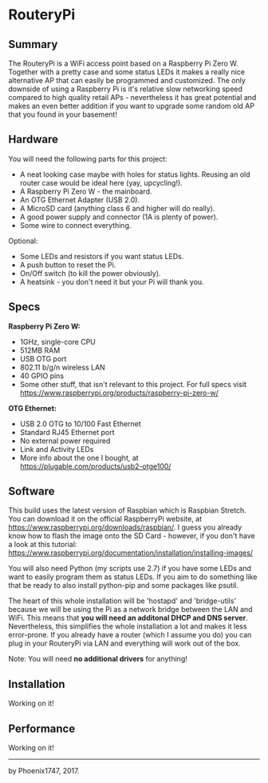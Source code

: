 # RouteryPi

## Summary

The RouteryPi is a WiFi access point based on a Raspberry Pi Zero W. Together with a pretty case and some status LEDs it makes a really nice alternative AP that can easily be programmed and customized. The only downside of using a Raspberry Pi is it's relative slow networking speed compared to high quality retail APs - nevertheless it has great potential and makes an even better addition if you want to upgrade some random old AP that you found in your basement!

## Hardware

You will need the following parts for this project:
- A neat looking case maybe with holes for status lights. Reusing an old router case would be ideal here (yay, upcycling!).
- A Raspberry Pi Zero W - the mainboard.
- An OTG Ethernet Adapter (USB 2.0).
- A MicroSD card (anything class 6 and higher will do really).
- A good power supply and connector (1A is plenty of power).
- Some wire to connect everything.

Optional:
- Some LEDs and resistors if you want status LEDs.
- A push button to reset the Pi.
- On/Off switch (to kill the power obviously).
- A heatsink - you don't need it but your Pi will thank you.

## Specs

**Raspberry Pi Zero W:**
- 1GHz, single-core CPU
- 512MB RAM
- USB OTG port
- 802.11 b/g/n wireless LAN
- 40 GPIO pins
- Some other stuff, that isn't relevant to this project. For full specs visit https://www.raspberrypi.org/products/raspberry-pi-zero-w/

**OTG Ethernet:**
- USB 2.0 OTG to 10/100 Fast Ethernet
- Standard RJ45 Ethernet port
- No external power required
- Link and Activity LEDs
- More info about the one I bought, at https://plugable.com/products/usb2-otge100/

## Software

This build uses the latest version of Raspbian which is Raspbian Stretch. You can download it on the official RaspberryPi website, at https://www.raspberrypi.org/downloads/raspbian/. I guess you already know how to flash the image onto the SD Card - however, if you don't have a look at this tutorial: https://www.raspberrypi.org/documentation/installation/installing-images/

You will also need Python (my scripts use 2.7) if you have some LEDs and want to easily program them as status LEDs.
If you aim to do something like that be ready to also install python-pip and some packages like psutil.

The heart of this whole installation will be 'hostapd' and 'bridge-utils' because we will be using the Pi as a network bridge between the LAN and WiFi. This means that **you will need an additonal DHCP and DNS server**. Nevertheless, this simplifies the whole installation a lot and makes it less error-prone. If you already have a router (which I assume you do) you can plug in your RouteryPi via LAN and everything will work out of the box.

Note: You will need **no additional drivers** for anything!

## Installation

Working on it!

## Performance

Working on it!

---

by Phoenix1747, 2017.
